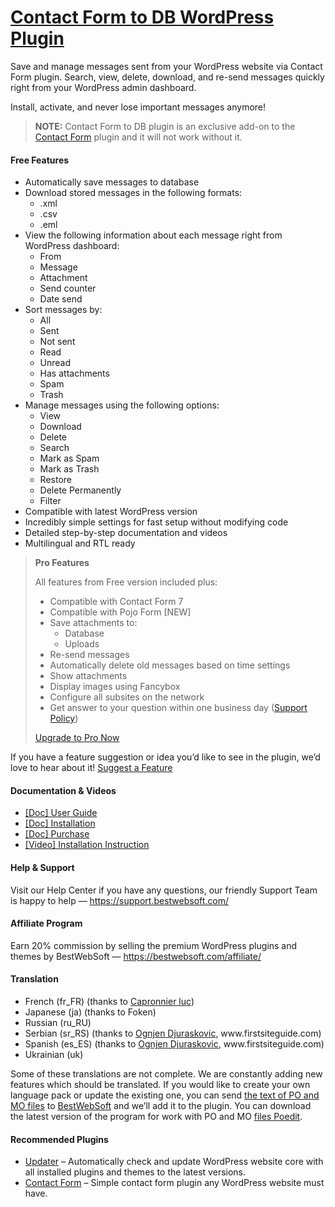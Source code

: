 <a href="https://bestwebsoft.com/products/wordpress/plugins/contact-form-to-db/" target=_blank>Contact Form to DB WordPress Plugin</a>
========================

<p>Save and manage messages sent from your WordPress website via Contact Form plugin. Search, view, delete, download, and re-send messages quickly right from your WordPress admin dashboard.</p>
<p>Install, activate, and never lose important messages anymore!</p>
<blockquote>
<p><strong>NOTE:</strong> Contact Form to DB plugin is an exclusive add-on to the <a href="https://bestwebsoft.com/products/wordpress/plugins/contact-form/?k=1f9b7d7895c20420af788d9413ed8562" rel="nofollow ugc">Contact Form</a> plugin and it will not work without it.</p>
</blockquote>
<p><span class="embed-youtube" style="text-align:center; display: block;"></span></p>
<h4>Free Features</h4>
<ul>
<li>Automatically save messages to database</li>
<li>Download stored messages in the following formats:
<ul>
<li>.xml</li>
<li>.csv</li>
<li>.eml</li>
</ul>
</li>
<li>View the following information about each message right from WordPress dashboard:
<ul>
<li>From</li>
<li>Message</li>
<li>Attachment</li>
<li>Send counter</li>
<li>Date send</li>
</ul>
</li>
<li>Sort messages by:
<ul>
<li>All</li>
<li>Sent</li>
<li>Not sent</li>
<li>Read</li>
<li>Unread</li>
<li>Has attachments</li>
<li>Spam</li>
<li>Trash</li>
</ul>
</li>
<li>Manage messages using the following options:
<ul>
<li>View</li>
<li>Download</li>
<li>Delete</li>
<li>Search</li>
<li>Mark as Spam</li>
<li>Mark as Trash</li>
<li>Restore</li>
<li>Delete Permanently</li>
<li>Filter</li>
</ul>
</li>
<li>Compatible with latest WordPress version</li>
<li>Incredibly simple settings for fast setup without modifying code</li>
<li>Detailed step-by-step documentation and videos</li>
<li>Multilingual and RTL ready</li>
</ul>
<blockquote>
<p><strong>Pro Features</strong></p>
<p>All features from Free version included plus:</p>
<ul>
<li>Compatible with Contact Form 7</li>
<li>Compatible with Pojo Form [NEW]</li>  
<li>Save attachments to:
<ul>
<li>Database</li>
<li>Uploads</li>
</ul>
</li>
<li>Re-send messages</li>
<li>Automatically delete old messages based on time settings</li>
<li>Show attachments</li>
<li>Display images using Fancybox</li>
<li>Configure all subsites on the network</li>
<li>Get answer to your question within one business day (<a href="https://bestwebsoft.com/support-policy/" rel="nofollow ugc">Support Policy</a>)</li>
</ul>
<p><a href="https://bestwebsoft.com/products/wordpress/plugins/contact-form-to-db/?k=52c469c463ea3722c39dd9c5d9ef54b2" rel="nofollow ugc">Upgrade to Pro Now</a></p>
</blockquote>
<p>If you have a feature suggestion or idea you&#8217;d like to see in the plugin, we&#8217;d love to hear about it! <a href="https://support.bestwebsoft.com/hc/en-us/requests/new" rel="nofollow ugc">Suggest a Feature</a></p>
<h4>Documentation &amp; Videos</h4>
<ul>
<li><a href="https://bestwebsoft.com/documentation/contact-form-to-db/contact-form-to-db-user-guide/" rel="nofollow ugc">[Doc] User Guide</a></li>
<li><a href="https://bestwebsoft.com/documentation/how-to-install-a-wordpress-product/how-to-install-a-wordpress-plugin/" rel="nofollow ugc">[Doc] Installation</a></li>
<li><a href="https://bestwebsoft.com/documentation/how-to-purchase-a-wordpress-plugin/how-to-purchase-wordpress-plugin-from-bestwebsoft/" rel="nofollow ugc">[Doc] Purchase</a></li>
<li><a href="https://www.youtube.com/watch?v=nm0JXK9ro9E" rel="nofollow ugc">[Video] Installation Instruction</a></li>
</ul>
<h4>Help &amp; Support</h4>
<p>Visit our Help Center if you have any questions, our friendly Support Team is happy to help — <a href="https://support.bestwebsoft.com/" rel="nofollow ugc">https://support.bestwebsoft.com/</a></p>
<h4>Affiliate Program</h4>
<p>Earn 20% commission by selling the premium WordPress plugins and themes by BestWebSoft — <a href="https://bestwebsoft.com/affiliate/" rel="nofollow">https://bestwebsoft.com/affiliate/</a></p>
<h4>Translation</h4>
<ul>
<li>French (fr_FR) (thanks to <a href="mailto:&#x6c;c&#097;&#112;&#x72;&#x6f;&#110;&#110;&#x69;&#x65;&#114;&#064;&#x79;&#x61;h&#111;&#111;&#x2e;&#x63;&#111;&#109;" rel="nofollow ugc">Capronnier luc</a>)</li>
<li>Japanese (ja) (thanks to Foken)</li>
<li>Russian (ru_RU)</li>
<li>Serbian (sr_RS) (thanks to <a href="mailto:&#111;&#x67;&#110;&#106;&#x65;&#110;&#100;&#x40;&#102;i&#x72;&#115;&#x74;&#x73;&#105;&#x74;&#x65;&#103;&#x75;&#105;&#100;&#x65;&#046;&#099;&#x6f;&#109;" rel="nofollow ugc">Ognjen Djuraskovic</a>, www.firstsiteguide.com)</li>
<li>Spanish (es_ES) (thanks to <a href="mailto:&#111;&#x67;&#110;&#106;&#x65;&#110;&#100;&#x40;&#102;i&#x72;&#115;&#x74;&#x73;&#105;&#x74;&#x65;&#103;&#x75;&#105;&#100;&#x65;&#046;&#099;&#x6f;&#109;" rel="nofollow ugc">Ognjen Djuraskovic</a>, www.firstsiteguide.com)</li>
<li>Ukrainian (uk)</li>
</ul>
<p>Some of these translations are not complete. We are constantly adding new features which should be translated. If you would like to create your own language pack or update the existing one, you can send <a href="https://codex.wordpress.org/Translating_WordPress" rel="nofollow ugc">the text of PO and MO files</a> to <a href="https://support.bestwebsoft.com/hc/en-us/requests/new" rel="nofollow ugc">BestWebSoft</a> and we&#8217;ll add it to the plugin. You can download the latest version of the program for work with PO and MO <a href="http://www.poedit.net/download.php" rel="nofollow ugc">files Poedit</a>.</p>
<h4>Recommended Plugins</h4>
<ul>
<li><a href="https://bestwebsoft.com/products/wordpress/plugins/updater/?k=d76bbcf46476f5ab4bb7950255a738a6" rel="nofollow ugc">Updater</a> &#8211; Automatically check and update WordPress website core with all installed plugins and themes to the latest versions.</li>
<li><a href="https://bestwebsoft.com/products/wordpress/plugins/contact-form/?k=1f9b7d7895c20420af788d9413ed8562" rel="nofollow ugc">Contact Form</a> &#8211; Simple contact form plugin any WordPress website must have.</li>
</ul>
